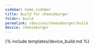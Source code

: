 ```yaml
---
sidebar: home_sidebar
title: Build for cheeseburger
folder: build
permalink: /devices/cheeseburger/build
device: cheeseburger
---
```

{% include templates/device_build.md %}
